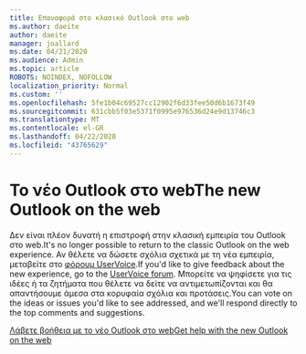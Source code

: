 ```yaml
---
title: Επαναφορά στο κλασικό Outlook στο web
ms.author: daeite
author: daeite
manager: joallard
ms.date: 04/21/2020
ms.audience: Admin
ms.topic: article
ROBOTS: NOINDEX, NOFOLLOW
localization_priority: Normal
ms.custom: ''
ms.openlocfilehash: 5fe1b04c69527cc12902f6d33fee50d6b1673f49
ms.sourcegitcommit: 631cbb5f03e5371f0995e976536d24e9d13746c3
ms.translationtype: MT
ms.contentlocale: el-GR
ms.lasthandoff: 04/22/2020
ms.locfileid: "43765629"
---
```

# <a name="the-new-outlook-on-the-web"></a><span data-ttu-id="e0188-102">Το νέο Outlook στο web</span><span class="sxs-lookup"><span data-stu-id="e0188-102">The new Outlook on the web</span></span>

<span data-ttu-id="e0188-103">Δεν είναι πλέον δυνατή η επιστροφή στην κλασική εμπειρία του Outlook στο web.</span><span class="sxs-lookup"><span data-stu-id="e0188-103">It's no longer possible to return to the classic Outlook on the web experience.</span></span> <span data-ttu-id="e0188-104">Αν θέλετε να δώσετε σχόλια σχετικά με τη νέα εμπειρία, μεταβείτε στο [φόρουμ UserVoice](https://go.microsoft.com/fwlink/?linkid=2103182).</span><span class="sxs-lookup"><span data-stu-id="e0188-104">If you'd like to give feedback about the new experience, go to the [UserVoice forum](https://go.microsoft.com/fwlink/?linkid=2103182).</span></span> <span data-ttu-id="e0188-105">Μπορείτε να ψηφίσετε για τις ιδέες ή τα ζητήματα που θέλετε να δείτε να αντιμετωπίζονται και θα απαντήσουμε άμεσα στα κορυφαία σχόλια και προτάσεις.</span><span class="sxs-lookup"><span data-stu-id="e0188-105">You can vote on the ideas or issues you'd like to see addressed, and we'll respond directly to the top comments and suggestions.</span></span>

[<span data-ttu-id="e0188-106">Λάβετε βοήθεια με το νέο Outlook στο web</span><span class="sxs-lookup"><span data-stu-id="e0188-106">Get help with the new Outlook on the web</span></span>](https://support.office.com/article/017014cd-2ad0-41ab-8473-6bd8c349d4f8)